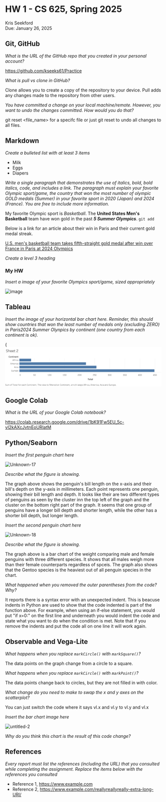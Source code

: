 # HW 1 - CS 625, Spring 2025

Kris Seekford  
Due: January 26, 2025

## Git, GitHub

*What is the URL of the GitHub repo that you created in your personal account?*
  
https://github.com/kseeks61/Practice

*What is pull vs clone in GitHub?*
   
Clone allows you to create a copy of the repository to your device. Pull adds any changes made to the repository from other users.

*You have committed a change on your local machine/remote. However, you want to undo the changes committed. How would you do that?*

git reset <file_name> for a specifc file or just git reset to undo all changes to all files.
## Markdown

*Create a bulleted list with at least 3 items*

- Milk
- Eggs
- Diapers

*Write a single paragraph that demonstrates the use of italics, bold, bold italics, code, and includes a link. The paragraph must explain your favorite Olympic sport/game, the country that won the most number of olympic GOLD medals (Summer) in your favorite sport in 2020 (Japan) and 2024 (France). You are free to include more information.*

My favorite Olympic sport is *Basketball*. The **United States Men's Basketball** team have won gold in the past ***5 Summer Olympics***. `git add`

Below is a link for an article about their win in Paris and their current gold medal streak.

[U.S. men's basketball team takes fifth-straight gold medal after win over France in Paris at 2024 Olympics](https://www.nbcnewyork.com/paris-2024-summer-olympics/us-mens-basketball-gold-medal-wins-over-france-paris-olympics-steph-curry-kevin-durant-lebron-james/5692935/#:~:text=The%20United%20States%20has%20won,golds%20in%20a%20team%20sport.)

*Create a level 3 heading*

### My HW

*Insert a image of your favorite Olympics sport/game, sized appropriately*

![image](https://github.com/user-attachments/assets/b4a4740b-10b2-41be-bc7d-04b385caf13e)


## Tableau

*Insert the image of your horizontal bar chart here. Reminder, this should show countries that won the least number of medals only (excluding ZERO) in Paris2024 Summer Olynpics by continent (one country from each continent is ok).*

(![/Users/kseeks61/Downloads/Olympic_graph.png!](https://github.com/kseeks61/Practice/blob/main/Olympic_graph.png)

## Google Colab

*What is the URL of your Google Colab notebook?*

https://colab.research.google.com/drive/1bK91Fw5EU_5c-vI2kAXcJvtnEoURlatM

## Python/Seaborn

*Insert the first penguin chart here*

![Unknown-17](https://github.com/user-attachments/assets/e696e935-eb03-4363-a9a7-bc575f73cbdc)


*Describe what the figure is showing.*

The graph above shows the penguin's bill length on the x-axis and their bill's depth on the y-axis in millimeters. Each point represents one penguin, showing their bill length and depth. It looks like their are two different types of penguins as seen by the cluster inn the top left of the graph and the cluster on the bottom right part of the graph. It seems that one group of penguins have a longer bill depth and shorter length, while the other has a shorter bill depth, but longer length.

*Insert the second penguin chart here*

![Unknown-18](https://github.com/user-attachments/assets/8e3ecf7b-c9f3-4909-9492-87bfd6757721)


*Describe what the figure is showing.*

The graph above is a bar chart of the weight comparing male and female penguins with three different species. It shows that all males weigh more than their female counterparts regardless of spceis. The graph also shows that the Gentoo species is the heaviest out of all penguin species in the chart.

*What happened when you removed the outer parentheses from the code? Why?*

It reports there is a syntax error with an unexpected indent. This is beacuse indents in Python are used to show that the code indented is part of the function above. For example, when using an if-else statement, you would put "if x=0:" on the first line and underneath you would indent the code and state what you want to do when the condition is met. Note that if you remove the indents and put the code all on one line it will work again.

## Observable and Vega-Lite

*What happens when you replace `markCircle()` with `markSquare()`?*

The data points on the graph change from a circle to a square.

*What happens when you replace `markCircle()` with `markPoint()`?*

The data points change back to circles, but they are not filled in with color.

*What change do you need to make to swap the x and y axes on the scatterplot?*

You can just switch the code where it says vl.x and vl.y to vl.y and vl.x

*Insert the bar chart image here*

![untitled-2](https://github.com/user-attachments/assets/d4d05452-dac2-4639-bde0-dde691f49c09)




*Why do you think this chart is the result of this code change?*



## References

*Every report must list the references (including the URL) that you consulted while completing the assignment. Replace the items below with the references you consulted*

* Reference 1, <https://www.example.com>
* Reference 2, <https://www.example.com/reallyreallyreally-extra-long-URI/>
